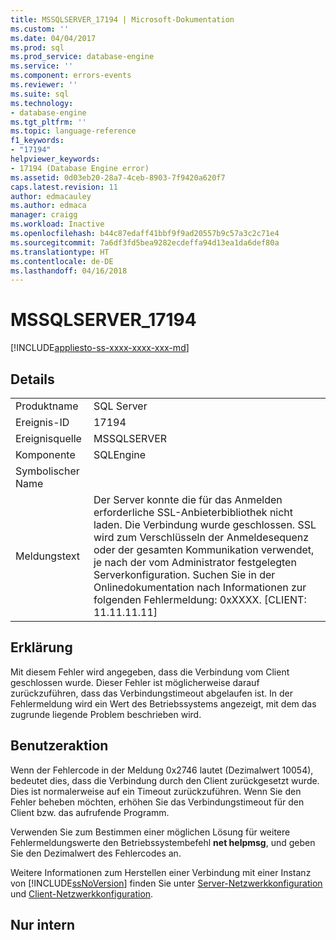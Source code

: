 ```yaml
---
title: MSSQLSERVER_17194 | Microsoft-Dokumentation
ms.custom: ''
ms.date: 04/04/2017
ms.prod: sql
ms.prod_service: database-engine
ms.service: ''
ms.component: errors-events
ms.reviewer: ''
ms.suite: sql
ms.technology:
- database-engine
ms.tgt_pltfrm: ''
ms.topic: language-reference
f1_keywords:
- "17194"
helpviewer_keywords:
- 17194 (Database Engine error)
ms.assetid: 0d03eb20-28a7-4ceb-8903-7f9420a620f7
caps.latest.revision: 11
author: edmacauley
ms.author: edmaca
manager: craigg
ms.workload: Inactive
ms.openlocfilehash: b44c87edaff41bbf9f9ad20557b9c57a3c2c71e4
ms.sourcegitcommit: 7a6df3fd5bea9282ecdeffa94d13ea1da6def80a
ms.translationtype: HT
ms.contentlocale: de-DE
ms.lasthandoff: 04/16/2018
---
```

# <a name="mssqlserver17194"></a>MSSQLSERVER_17194
[!INCLUDE[appliesto-ss-xxxx-xxxx-xxx-md](../../includes/appliesto-ss-xxxx-xxxx-xxx-md.md)]
  
## <a name="details"></a>Details  
  
|||  
|-|-|  
|Produktname|SQL Server|  
|Ereignis-ID|17194|  
|Ereignisquelle|MSSQLSERVER|  
|Komponente|SQLEngine|  
|Symbolischer Name||  
|Meldungstext|Der Server konnte die für das Anmelden erforderliche SSL-Anbieterbibliothek nicht laden. Die Verbindung wurde geschlossen. SSL wird zum Verschlüsseln der Anmeldesequenz oder der gesamten Kommunikation verwendet, je nach der vom Administrator festgelegten Serverkonfiguration. Suchen Sie in der Onlinedokumentation nach Informationen zur folgenden Fehlermeldung: 0xXXXX. [CLIENT: 11.11.11.11]|  
  
## <a name="explanation"></a>Erklärung  
Mit diesem Fehler wird angegeben, dass die Verbindung vom Client geschlossen wurde. Dieser Fehler ist möglicherweise darauf zurückzuführen, dass das Verbindungstimeout abgelaufen ist. In der Fehlermeldung wird ein Wert des Betriebssystems angezeigt, mit dem das zugrunde liegende Problem beschrieben wird.  
  
## <a name="user-action"></a>Benutzeraktion  
Wenn der Fehlercode in der Meldung 0x2746 lautet (Dezimalwert 10054), bedeutet dies, dass die Verbindung durch den Client zurückgesetzt wurde. Dies ist normalerweise auf ein Timeout zurückzuführen. Wenn Sie den Fehler beheben möchten, erhöhen Sie das Verbindungstimeout für den Client bzw. das aufrufende Programm.  
  
Verwenden Sie zum Bestimmen einer möglichen Lösung für weitere Fehlermeldungswerte den Betriebssystembefehl **net helpmsg**, und geben Sie den Dezimalwert des Fehlercodes an.  
  
Weitere Informationen zum Herstellen einer Verbindung mit einer Instanz von [!INCLUDE[ssNoVersion](../../includes/ssnoversion-md.md)] finden Sie unter [Server-Netzwerkkonfiguration](~/database-engine/configure-windows/server-network-configuration.md) und [Client-Netzwerkkonfiguration](~/database-engine/configure-windows/client-network-configuration.md).  
  
## <a name="internal-only"></a>Nur intern  
